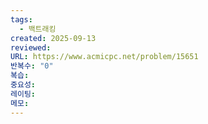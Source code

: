 ```yaml
---
tags:
  - 백트래킹
created: 2025-09-13
reviewed:
URL: https://www.acmicpc.net/problem/15651
반복수: "0"
복습:
중요성:
레이팅:
메모:
---
```

